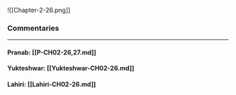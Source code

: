 ![[Chapter-2-26.png]]

### Commentaries

---

#### Pranab: [[P-CH02-26,27.md]]

#### Yukteshwar: [[Yukteshwar-CH02-26.md]]

#### Lahiri: [[Lahiri-CH02-26.md]]
